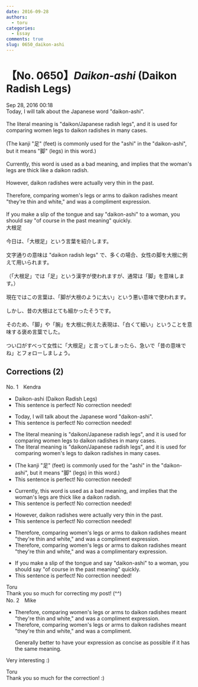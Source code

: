 ```yaml
---
date: 2016-09-28
authors:
  - toru
categories:
  - Essay
comments: true
slug: 0650_daikon-ashi
---
```


# 【No. 0650】<strong><em>Daikon-ashi</strong></em> (Daikon Radish Legs)
<div class="date">Sep 28, 2016 00:18</div>
<div id="post"><div id="body_show_ori">
Today, I will talk about the Japanese word "daikon-ashi".<br/><br/>The literal meaning is "daikon/Japanese radish legs", and it is used for comparing women legs to daikon radishes in many cases.<br/><br/>(The kanji "足" (feet) is commonly used for the "ashi" in the "daikon-ashi", but it means "脚" (legs) in this word.)<br/><br/>Currently, this word is used as a bad meaning, and implies that the woman's legs are thick like a daikon radish.<br/><br/>However, daikon radishes were actually very thin in the past.<br/><br/>Therefore, comparing women's legs or arms to daikon radishes meant "they're thin and white," and was a compliment expression.<br/><br/>If you make a slip of the tongue and say "daikon-ashi" to a woman, you should say "of course in the past meaning" quickly.
</div></div>

<!-- more -->

<div id="post_ja"><div id="body_show_mo">
大根足<br/><br/>今日は、「大根足」という言葉を紹介します。<br/><br/>文字通りの意味は "daikon radish legs" で、多くの場合、女性の脚を大根に例えて用いられます。<br/><br/>（「大根足」では「足」という漢字が使われますが、通常は「脚」を意味します。）<br/><br/>現在ではこの言葉は、「脚が大根のように太い」という悪い意味で使われます。<br/><br/>しかし、昔の大根はとても細かったそうです。<br/><br/>そのため、「脚」や「腕」を大根に例えた表現は、「白くて細い」ということを意味する褒め言葉でした。<br/><br/>つい口がすべって女性に「大根足」と言ってしまったら、急いで「昔の意味でね」とフォローしましょう。
</div></div>

## Corrections (2)
<div id="block"><div class="first_name"> No. 1　<span class="just_name">Kendra</span></div><div id="block2">
<ul class="correction_field">
<li class="incorrect">Daikon-ashi (Daikon Radish Legs)</li>
<li class="corrected perfect">This sentence is perfect! No correction needed!</li>
</ul>
<ul class="correction_field">
<li class="incorrect">Today, I will talk about the Japanese word "daikon-ashi".</li>
<li class="corrected perfect">This sentence is perfect! No correction needed!</li>
</ul>
<ul class="correction_field">
<li class="incorrect">The literal meaning is "daikon/Japanese radish legs", and it is used for comparing women legs to daikon radishes in many cases.</li>
<li class="corrected correct">
The literal meaning is "daikon/Japanese radish legs", and it is used for comparing women<span class="f_red">'s</span> legs to daikon radishes in many cases.
</li>
</ul>
<ul class="correction_field">
<li class="incorrect">(The kanji "足" (feet) is commonly used for the "ashi" in the "daikon-ashi", but it means "脚" (legs) in this word.)</li>
<li class="corrected perfect">This sentence is perfect! No correction needed!</li>
</ul>
<ul class="correction_field">
<li class="incorrect">Currently, this word is used as a bad meaning, and implies that the woman's legs are thick like a daikon radish.</li>
<li class="corrected perfect">This sentence is perfect! No correction needed!</li>
</ul>
<ul class="correction_field">
<li class="incorrect">However, daikon radishes were actually very thin in the past.</li>
<li class="corrected perfect">This sentence is perfect! No correction needed!</li>
</ul>
<ul class="correction_field">
<li class="incorrect">Therefore, comparing women's legs or arms to daikon radishes meant "they're thin and white," and was a compliment expression.</li>
<li class="corrected correct">
Therefore, comparing women's legs or arms to daikon radishes meant "they're thin and white," and was a compliment<span class="f_blue">ary</span> expression.
</li>
</ul>
<ul class="correction_field">
<li class="incorrect">If you make a slip of the tongue and say "daikon-ashi" to a woman, you should say "of course in the past meaning" quickly.</li>
<li class="corrected perfect">This sentence is perfect! No correction needed!</li>
</ul>
</div><div class="name"><span class="just_name">Toru</span><br>
Thank you so much for correcting my post! (^^)
</div>
</div>
<div id="block"><div class="first_name"> No. 2　<span class="just_name">Mike</span></div><div id="block2">
<ul class="correction_field">
<li class="incorrect">Therefore, comparing women's legs or arms to daikon radishes meant "they're thin and white," and was a compliment expression.</li>
<li class="corrected correct">
Therefore, comparing women's legs or arms to daikon radishes meant "they're thin and white," and was a compliment.
<p class="correction_comment">Generally better to have your expression as concise as possible if it has the same meaning.</p>
</li>
</ul>
<p class="comment_small">
 Very interesting :)
</p>

</div><div class="name"><span class="just_name">Toru</span><br>
Thank you so much for the correction! :)
</div>
</div>
